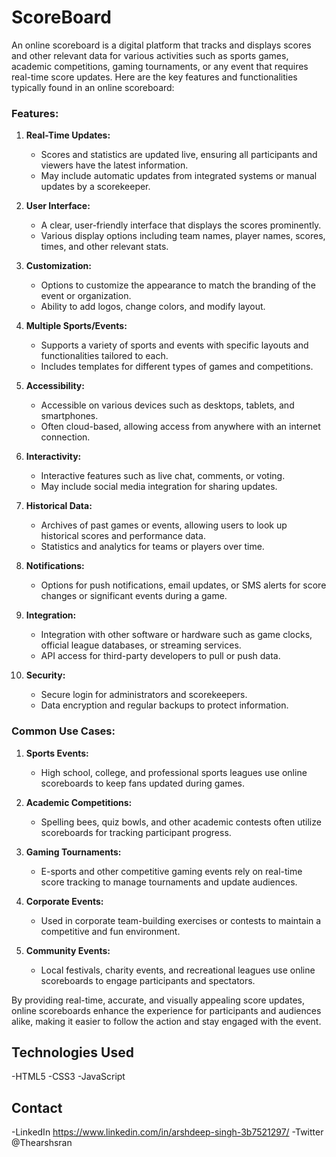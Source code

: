 # ScoreBoard
An online scoreboard is a digital platform that tracks and displays scores and other relevant data for various activities such as sports games, academic competitions, gaming tournaments, or any event that requires real-time score updates. Here are the key features and functionalities typically found in an online scoreboard:

### Features:

1. **Real-Time Updates:**
   - Scores and statistics are updated live, ensuring all participants and viewers have the latest information.
   - May include automatic updates from integrated systems or manual updates by a scorekeeper.

2. **User Interface:**
   - A clear, user-friendly interface that displays the scores prominently.
   - Various display options including team names, player names, scores, times, and other relevant stats.

3. **Customization:**
   - Options to customize the appearance to match the branding of the event or organization.
   - Ability to add logos, change colors, and modify layout.

4. **Multiple Sports/Events:**
   - Supports a variety of sports and events with specific layouts and functionalities tailored to each.
   - Includes templates for different types of games and competitions.

5. **Accessibility:**
   - Accessible on various devices such as desktops, tablets, and smartphones.
   - Often cloud-based, allowing access from anywhere with an internet connection.

6. **Interactivity:**
   - Interactive features such as live chat, comments, or voting.
   - May include social media integration for sharing updates.

7. **Historical Data:**
   - Archives of past games or events, allowing users to look up historical scores and performance data.
   - Statistics and analytics for teams or players over time.

8. **Notifications:**
   - Options for push notifications, email updates, or SMS alerts for score changes or significant events during a game.

9. **Integration:**
   - Integration with other software or hardware such as game clocks, official league databases, or streaming services.
   - API access for third-party developers to pull or push data.

10. **Security:**
    - Secure login for administrators and scorekeepers.
    - Data encryption and regular backups to protect information.

### Common Use Cases:

1. **Sports Events:**
   - High school, college, and professional sports leagues use online scoreboards to keep fans updated during games.
   
2. **Academic Competitions:**
   - Spelling bees, quiz bowls, and other academic contests often utilize scoreboards for tracking participant progress.

3. **Gaming Tournaments:**
   - E-sports and other competitive gaming events rely on real-time score tracking to manage tournaments and update audiences.

4. **Corporate Events:**
   - Used in corporate team-building exercises or contests to maintain a competitive and fun environment.

5. **Community Events:**
   - Local festivals, charity events, and recreational leagues use online scoreboards to engage participants and spectators.

By providing real-time, accurate, and visually appealing score updates, online scoreboards enhance the experience for participants and audiences alike, making it easier to follow the action and stay engaged with the event.

## Technologies Used

-HTML5
-CSS3
-JavaScript

## Contact
-LinkedIn  https://www.linkedin.com/in/arshdeep-singh-3b7521297/
-Twitter   @Thearshsran
